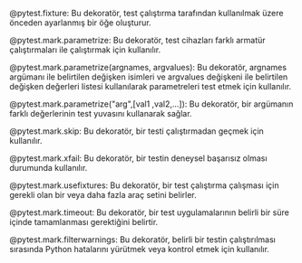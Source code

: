@pytest.fixture: Bu dekoratör, test çalıştırma tarafından kullanılmak üzere önceden ayarlanmış bir öğe oluşturur.

@pytest.mark.parametrize: Bu dekoratör, test cihazları farklı armatür çalıştırmaları ile çalıştırmak için kullanılır.

@pytest.mark.parametrize(argnames, argvalues): Bu dekoratör, argnames argümanı ile belirtilen değişken isimleri ve argvalues değişkeni ile belirtilen değişken değerleri listesi kullanılarak parametreleri test etmek için kullanılır.

@pytest.mark.parametrize("arg",[val1 ,val2,...]): Bu dekoratör, bir argümanın farklı değerlerinin test yuvasını kullanarak sağlar.

@pytest.mark.skip: Bu dekoratör, bir testi çalıştırmadan geçmek için kullanılır.

@pytest.mark.xfail: Bu dekoratör, bir testin deneysel başarısız olması durumunda kullanılır.

@pytest.mark.usefixtures: Bu dekoratör, bir test çalıştırma çalışması için gerekli olan bir veya daha fazla araç setini belirler.

@pytest.mark.timeout: Bu dekoratör, bir test uygulamalarının belirli bir süre içinde tamamlanması gerektiğini belirtir.

@pytest.mark.filterwarnings: Bu dekoratör, belirli bir testin çalıştırılması sırasında Python hatalarını yürütmek veya kontrol etmek için kullanılır.